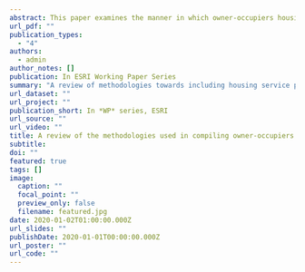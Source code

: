```yaml
---
abstract: This paper examines the manner in which owner-occupiers housing costs are incorporated in the official inflation index. In particular, the focus is on the net acquisitions and the payments approach, which are currently used by the Central Statistics Office (CSO). The paper provides a detailed overview of the two approaches, along with some suggestion for further refinement.
url_pdf: ""
publication_types:
  - "4"
authors:
  - admin
author_notes: []
publication: In ESRI Working Paper Series
summary: "A review of methodologies towards including housing service price adjustments in the measurement of the Consumer Price Index. Aimed to inform policymakers on the most viable and accurate manner in which to incorporate these changes in costs, with the Rental Equivalence approach acting as a strong facourite. Commissioned jointly by the Irish Research Council and Central Statistics Office."
url_dataset: ""
url_project: ""
publication_short: In *WP* series, ESRI
url_source: ""
url_video: ""
title: A review of the methodologies used in compiling owner-occupiers' housing indices
subtitle:
doi: ""
featured: true
tags: []
image:
  caption: ""
  focal_point: ""
  preview_only: false
  filename: featured.jpg
date: 2020-01-02T01:00:00.000Z
url_slides: ""
publishDate: 2020-01-01T00:00:00.000Z
url_poster: ""
url_code: ""
---
```

